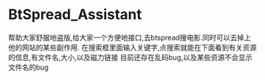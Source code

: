 # BtSpread_Assistant
帮助大家舒服地盗版,给大家一个方便地接口,去btspread搜电影.同时可以去掉上他的网站的某些副作用.
在搜索框里面输入关键字,点搜索就能在下面看到有关资源的信息,有文件名,大小,以及磁力链接
目前还存在乱码bug,以及某些资源不会显示文件名的bug
